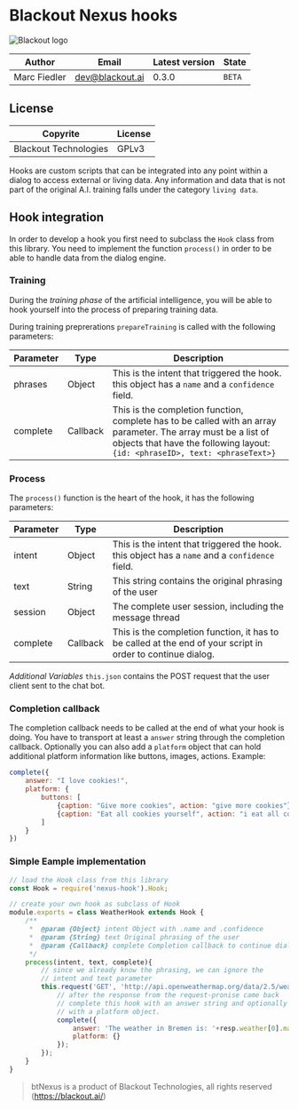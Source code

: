 # Blackout Nexus hooks

![Blackout logo](https://blackout.ai/img/logo/logo.png)

|Author|Email|Latest version|State|
|---|---|---|---|
|Marc Fiedler|dev@blackout.ai|0.3.0|`BETA`

## License
|Copyrite|License
|---|---|
|Blackout Technologies|GPLv3|


Hooks are custom scripts that can be integrated into any point within a dialog
to access external or living data. Any information and data that is not part of
the original A.I. training falls under the category `living data`.

## Hook integration

In order to develop a hook you first need to subclass the `Hook` class from this
library. You need to implement the function `process()` in order to be able to
handle data from the dialog engine.

### Training

During the *training phase* of the artificial intelligence, you will be able to hook
yourself into the process of preparing training data.

During training preprerations `prepareTraining` is called with the following parameters:

|Parameter|Type|Description|
|---|---|---|
|phrases|Object|This is the intent that triggered the hook. this object has a `name` and a `confidence` field.|
|complete|Callback|This is the completion function, complete has to be called with an array parameter. The array must be a list of objects that have the following layout: `{id: <phraseID>, text: <phraseText>}`|

### Process

The `process()` function is the heart of the hook, it has the following parameters:

|Parameter|Type|Description|
|---|---|---|
|intent|Object|This is the intent that triggered the hook. this object has a `name` and a `confidence` field.|
|text|String|This string contains the original phrasing of the user|
|session|Object|The complete user session, including the message thread|
|complete|Callback|This is the completion function, it has to be called at the end of your script in order to continue dialog.|

 *Additional Variables*
 `this.json` contains the POST request that the user client sent to the chat bot.

### Completion callback

The completion callback needs to be called at the end of what your
hook is doing. You have to transport at least a `answer` string through
the completion callback. Optionally you can also add a `platform` object
that can hold additional platform information like buttons, images, actions.
Example:
```JavaScript
complete({
    answer: "I love cookies!",
    platform: {
        buttons: [
            {caption: "Give more cookies", action: "give more cookies"},
            {caption: "Eat all cookies yourself", action: "i eat all cookies myself"}
        ]
    }
})
```

### Simple Eample implementation

```JavaScript
// load the Hook class from this library
const Hook = require('nexus-hook').Hook;

// create your own hook as subclass of Hook
module.exports = class WeatherHook extends Hook {
    /**
     *  @param {Object} intent Object with .name and .confidence
     *  @param {String} text Original phrasing of the user
     *  @param {Callback} complete Completion callback to continue dialog
     */
    process(intent, text, complete){
        // since we already know the phrasing, we can ignore the
        // intent and text parameter
        this.request('GET', 'http://api.openweathermap.org/data/2.5/weather?q=Bremen&units=metric&appid=<ID>', {}, (resp) => {
            // after the response from the request-pronise came back
            // complete this hook with an answer string and optionally
            // with a platform object.
            complete({
                answer: 'The weather in Bremen is: '+resp.weather[0].main+" with "+resp.main.temp+" degrees.",
                platform: {}
            });
        });
    }
}
```
> btNexus is a product of Blackout Technologies, all rights reserved (https://blackout.ai/)